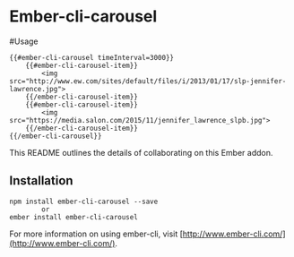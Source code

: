 # Ember-cli-carousel

#Usage

    {{#ember-cli-carousel timeInterval=3000}}
        {{#ember-cli-carousel-item}}
            <img src="http://www.ew.com/sites/default/files/i/2013/01/17/slp-jennifer-lawrence.jpg">
        {{/ember-cli-carousel-item}}
        {{#ember-cli-carousel-item}}
            <img src="https://media.salon.com/2015/11/jennifer_lawrence_slpb.jpg">
        {{/ember-cli-carousel-item}}
    {{/ember-cli-carousel}}



This README outlines the details of collaborating on this Ember addon.

## Installation

    npm install ember-cli-carousel --save
            or
    ember install ember-cli-carousel



For more information on using ember-cli, visit [http://www.ember-cli.com/](http://www.ember-cli.com/).
